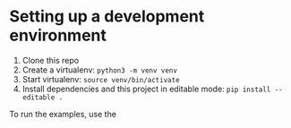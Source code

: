 # Setting up a development environment

1. Clone this repo
1. Create a virtualenv: `python3 -m venv venv`
1. Start virtualenv: `source venv/bin/activate`
1. Install dependencies and this project in editable mode: `pip install --editable .`

To run the examples, use the  